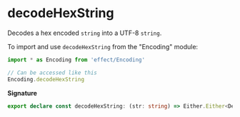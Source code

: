 # decodeHexString

Decodes a hex encoded `string` into a UTF-8 `string`.

To import and use `decodeHexString` from the "Encoding" module:

```ts
import * as Encoding from 'effect/Encoding'

// Can be accessed like this
Encoding.decodeHexString
```

**Signature**

```ts
export declare const decodeHexString: (str: string) => Either.Either<DecodeException, string>
```
